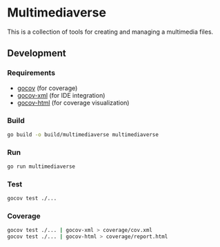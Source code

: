# Multimediaverse

This is a collection of tools for creating and managing a multimedia files.

## Development

### Requirements

* [gocov](https://github.com/axw/gocov) (for coverage)
* [gocov-xml](https://github.com/AlekSi/gocov-xml) (for IDE integration)
* [gocov-html](https://github.com/matm/gocov-html) (for coverage visualization)

### Build

```bash
go build -o build/multimediaverse multimediaverse
```

### Run

```bash
go run multimediaverse
```

### Test

```bash
gocov test ./...
```

### Coverage

```bash
gocov test ./... | gocov-xml > coverage/cov.xml
gocov test ./... | gocov-html > coverage/report.html
```

